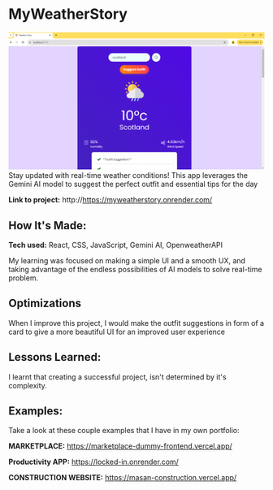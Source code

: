 # MyWeatherStory
![alt text](image.png)
Stay updated with real-time weather conditions! This app leverages the Gemini AI model to suggest the perfect outfit and essential tips for the day

**Link to project:** http://https://myweatherstory.onrender.com/


## How It's Made:

**Tech used:** React, CSS, JavaScript, Gemini AI, OpenweatherAPI

My learning was focused on making a simple UI and a smooth UX, and taking advantage of the endless possibilities of AI models to solve real-time problem.

## Optimizations

When I improve this project, I would make the outfit suggestions in form of a card to give a more beautiful UI for an improved user experience
## Lessons Learned:

I learnt that creating a successful project, isn't determined by it's complexity.

## Examples:
Take a look at these couple examples that I have in my own portfolio:

**MARKETPLACE:** https://marketplace-dummy-frontend.vercel.app/

**Productivity APP:** https://locked-in.onrender.com/

**CONSTRUCTION WEBSITE:** https://masan-construction.vercel.app/



